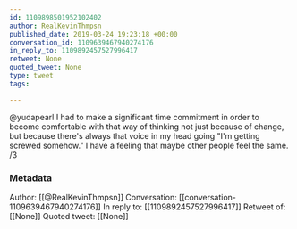 ```yaml
---
id: 1109898501952102402
author: RealKevinThmpsn
published_date: 2019-03-24 19:23:18 +00:00
conversation_id: 1109639467940274176
in_reply_to: 1109892457527996417
retweet: None
quoted_tweet: None
type: tweet
tags:

---
```


@yudapearl I had to make a significant time commitment in order to become comfortable with that way of thinking not just because of change, but because there's always that voice in my head going "I'm getting screwed somehow." I have a feeling that maybe other people feel the same. /3

### Metadata

Author: [[@RealKevinThmpsn]]
Conversation: [[conversation-1109639467940274176]]
In reply to: [[1109892457527996417]]
Retweet of: [[None]]
Quoted tweet: [[None]]

